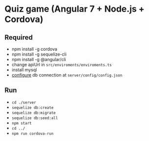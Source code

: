 # Quiz game (Angular 7 + Node.js + Cordova)

## Required

* npm install -g cordova
* npm install -g sequelize-cli
* npm install -g @angular/cli
* change apiUrl in `src/enviroments/enviroments.ts`
* install mysql
* [configure](http://docs.sequelizejs.com/manual/tutorial/migrations.html#configuration) db connection at `server/config/config.json`

## Run

* `cd ./server`
* `sequelize db:create`
* `sequelize db:migrate`
* `sequelize db:seed:all`
* `npm start`
* `cd ../`
* `npm run cordova-run`
